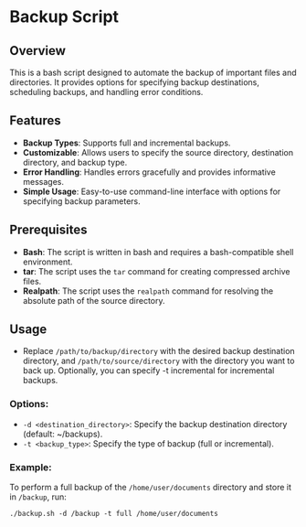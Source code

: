 # Backup Script

## Overview

This is a bash script designed to automate the backup of important files and directories. It provides options for specifying backup destinations, scheduling backups, and handling error conditions.

## Features

- **Backup Types**: Supports full and incremental backups.
- **Customizable**: Allows users to specify the source directory, destination directory, and backup type.
- **Error Handling**: Handles errors gracefully and provides informative messages.
- **Simple Usage**: Easy-to-use command-line interface with options for specifying backup parameters.

## Prerequisites

- **Bash**: The script is written in bash and requires a bash-compatible shell environment.
- **tar**: The script uses the `tar` command for creating compressed archive files.
- **Realpath**: The script uses the `realpath` command for resolving the absolute path of the source directory.

## Usage

- Replace `/path/to/backup/directory` with the desired backup destination directory, and `/path/to/source/directory` with the directory you want to back up. Optionally, you can specify -t incremental for incremental backups.


### Options:

- `-d <destination_directory>`: Specify the backup destination directory (default: ~/backups).
- `-t <backup_type>`: Specify the type of backup (full or incremental).

### Example:

To perform a full backup of the `/home/user/documents` directory and store it in `/backup`, run:

`./backup.sh -d /backup -t full /home/user/documents`
